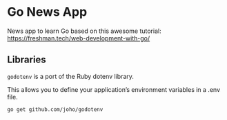 # Go News App

News app to learn Go based on this awesome tutorial:
https://freshman.tech/web-development-with-go/

## Libraries

`godotenv` is a port of the Ruby dotenv library.

This allows you to define your application’s environment variables in a .env file.

```bash
go get github.com/joho/godotenv
```
